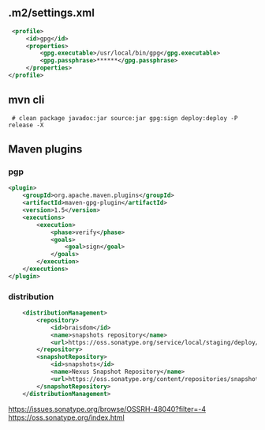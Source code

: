 ## .m2/settings.xml
```xml
 <profile>
	 <id>gpg</id>
	 <properties>
		 <gpg.executable>/usr/local/bin/gpg</gpg.executable>
		 <gpg.passphrase>******</gpg.passphrase>
	 </properties>
</profile>
```

## 	mvn cli
```shell
 # clean package javadoc:jar source:jar gpg:sign deploy:deploy -P release -X
```

## 	Maven plugins
### pgp
```xml
<plugin>
	<groupId>org.apache.maven.plugins</groupId>
	<artifactId>maven-gpg-plugin</artifactId>
	<version>1.5</version>
	<executions>
		<execution>
			<phase>verify</phase>
			<goals>
				<goal>sign</goal>
			</goals>
		</execution>
	</executions>
</plugin>
```
### distribution
```xml
    <distributionManagement>
        <repository>
            <id>braisdom</id>
            <name>snapshots repository</name>
            <url>https://oss.sonatype.org/service/local/staging/deploy/maven2</url>
        </repository>
        <snapshotRepository>
            <id>snapshots</id>
            <name>Nexus Snapshot Repository</name>
            <url>https://oss.sonatype.org/content/repositories/snapshots</url>
        </snapshotRepository>
    </distributionManagement>

```
https://issues.sonatype.org/browse/OSSRH-48040?filter=-4
https://oss.sonatype.org/index.html